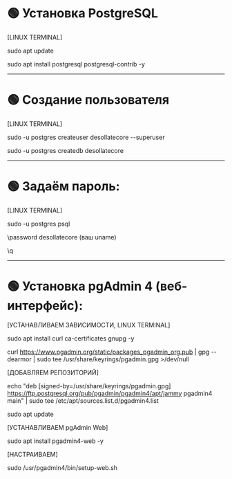 # 🟢 Установка PostgreSQL

[LINUX TERMINAL]

sudo apt update

sudo apt install postgresql postgresql-contrib -y

---

# 🟢 Создание пользователя 

[LINUX TERMINAL]

sudo -u postgres createuser desollatecore --superuser

sudo -u postgres createdb desollatecore

---

# 🟢 Задаём пароль:

[LINUX TERMINAL]

sudo -u postgres psql

\password desollatecore (ваш uname)

\q

---

# 🟢 Установка pgAdmin 4 (веб-интерфейс):

[УСТАНАВЛИВАЕМ ЗАВИСИМОСТИ, LINUX TERMINAL]

sudo apt install curl ca-certificates gnupg -y

curl https://www.pgadmin.org/static/packages_pgadmin_org.pub | gpg --dearmor | sudo tee /usr/share/keyrings/pgadmin.gpg >/dev/null

[ДОБАВЛЯЕМ РЕПОЗИТОРИЙ]

echo "deb [signed-by=/usr/share/keyrings/pgadmin.gpg] https://ftp.postgresql.org/pub/pgadmin/pgadmin4/apt/jammy pgadmin4 main" | sudo tee /etc/apt/sources.list.d/pgadmin4.list

sudo apt update

[УСТАНАВЛИВАЕМ pgAdmin Web]

sudo apt install pgadmin4-web -y

[НАСТРАИВАЕМ]

sudo /usr/pgadmin4/bin/setup-web.sh











